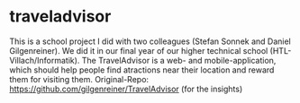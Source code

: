 # traveladvisor
This is a school project I did with two colleagues (Stefan Sonnek and Daniel Gilgenreiner). We did it in our final year of our higher technical school (HTL-Villach/Informatik). The TravelAdvisor is a web- and mobile-application, which should help people find atractions near their location and reward them for visiting them.
Original-Repo: https://github.com/gilgenreiner/TravelAdvisor (for the insights)
